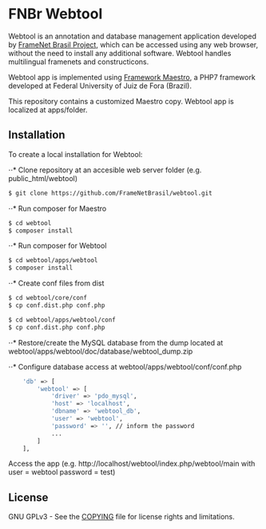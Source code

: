 # FNBr Webtool
Webtool is an annotation and database management application developed by [FrameNet Brasil Project](http://www.ufjf.br/framenetbr-eng/), which can be accessed using any web browser,
without the need to install any additional software. Webtool handles multilingual framenets and constructicons.

Webtool app is implemented using [Framework Maestro](https://github.com/frameworkmaestro/maestro3/), a PHP7 framework developed at Federal University of Juiz de Fora (Brazil).

This repository contains a customized Maestro copy. Webtool app is localized at apps/folder.

## Installation

To create a local installation for Webtool:

⋅⋅* Clone repository at an accesible web server folder (e.g. public_html/webtool)

```sh
$ git clone https://github.com/FrameNetBrasil/webtool.git
```

⋅⋅* Run composer for Maestro

```sh
$ cd webtool
$ composer install
```

⋅⋅* Run composer for Webtool

```sh
$ cd webtool/apps/webtool
$ composer install
```

⋅⋅* Create conf files from dist

```sh
$ cd webtool/core/conf
$ cp conf.dist.php conf.php

$ cd webtool/apps/webtool/conf
$ cp conf.dist.php conf.php
```

⋅⋅* Restore/create the MySQL database from the dump located at webtool/apps/webtool/doc/database/webtool_dump.zip

⋅⋅* Configure database access at webtool/apps/webtool/conf/conf.php

```sh
    'db' => [
        'webtool' => [
            'driver' => 'pdo_mysql',
            'host' => 'localhost',
            'dbname' => 'webtool_db',
            'user' => 'webtool',
            'password' => '', // inform the password
            ...
        ]
    ],
```
 
Access the app (e.g. http://localhost/webtool/index.php/webtool/main with user = webtool password = test)


## License

GNU GPLv3 - See the [COPYING](COPYING) file for license rights and limitations.